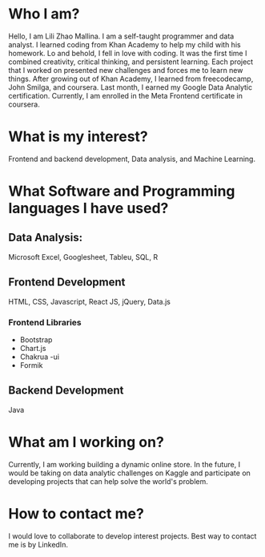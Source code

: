 # Who I am?

Hello, I am Lili Zhao Mallina.  I am a self-taught programmer and data analyst.  I learned coding from Khan Academy to help my child with his homework.  Lo and behold,
I fell in love with coding.  It was the first time I combined creativity, critical thinking, and persistent learning.  Each project that I worked on presented new
challenges and forces me to learn new things.  After growing out of Khan Academy, I learned from freecodecamp, John Smilga, and coursera.  Last month, I earned my Google
Data Analytic certification.  Currently, I am enrolled in the Meta Frontend certificate in coursera.

# What is my interest?
Frontend and backend development, Data analysis, and Machine Learning.

# What Software and Programming languages I have used?

## Data Analysis:

Microsoft Excel, Googlesheet, Tableu, SQL, R

## Frontend Development

HTML, CSS, Javascript, React JS, jQuery, Data.js

### Frontend Libraries
* Bootstrap
* Chart.js
* Chakrua -ui
* Formik

## Backend Development

Java

# What am I working on?
Currently, I am working building a dynamic online store.  In the future, I would be taking on data analytic challenges on Kaggle and participate on developing projects
that can help solve the world's problem.

# How to contact me?
I would love to collaborate to develop interest projects.  Best way to contact me is by LinkedIn.
